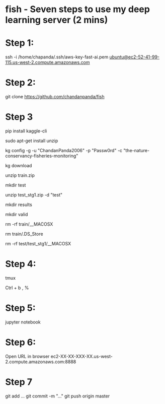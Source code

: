 # fish - Seven steps to use my deep learning server (2 mins)

# Step 1:
ssh -i /home/chapanda/.ssh/aws-key-fast-ai.pem ubuntu@ec2-52-41-99-115.us-west-2.compute.amazonaws.com

# Step 2:
git clone https://github.com/chandanpanda/fish	

# Step 3

pip install kaggle-cli

sudo apt-get install unzip

kg config -g -u "ChandanPanda2006" -p "Passw0rd" -c "the-nature-conservancy-fisheries-monitoring"

kg download

unzip train.zip  

mkdir test

unzip test_stg1.zip -d "test"

mkdir results

mkdir valid

rm -rf train/__MACOSX

rm train/.DS_Store

rm -rf test/test_stg1/__MACOSX


# Step 4:
tmux

Ctrl + b , %


# Step 5:
jupyter notebook

# Step 6:
Open URL in browser
ec2-XX-XX-XXX-XX.us-west-2.compute.amazonaws.com:8888

# Step 7 

git add ...
git commit -m "..."
git push origin master
